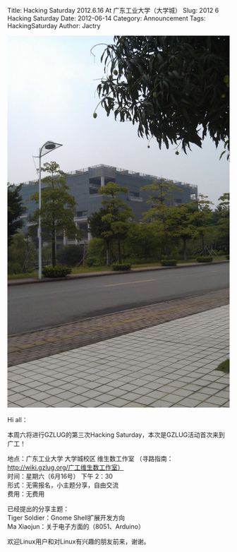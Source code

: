 Title: Hacking Saturday 2012.6.16 At 广东工业大学（大学城）
Slug: 2012 6 Hacking Saturday
Date:  2012-06-14
Category: Announcement
Tags: HackingSaturday
Author: Jactry

![gzut](/images/2012/gzut.jpg)  

Hi all：  

本周六将进行GZLUG的第三次Hacking Saturday，本次是GZLUG活动首次来到广工！  

地点：广东工业大学 大学城校区 维生数工作室 （寻路指南：http://wiki.gzlug.org/广工维生数工作室）  
时间：星期六（6月16号） 下午 2：30  
形式：无需报名，小主题分享，自由交流  
费用：无费用  


已经提出的分享主题：  
Tiger Soldier：Gnome Shell扩展开发方向  
Ma Xiaojun：关于电子方面的（8051、Arduino）  

欢迎Linux用户和对Linux有兴趣的朋友前来，谢谢。  



